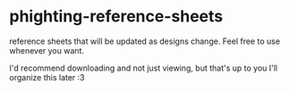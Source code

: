 # phighting-reference-sheets
reference sheets that will be updated as designs change. Feel free to use whenever you want.

I'd recommend downloading and not just viewing, but that's up to you
I'll organize this later :3 
